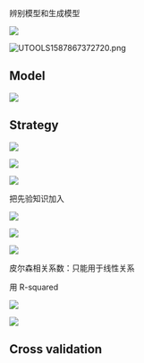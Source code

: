 

辨别模型和生成模型









![](https://mypictuchuang.oss-cn-shenzhen.aliyuncs.com/UTOOLS1587867245727.png)



![UTOOLS1587867372720.png](https://mypictuchuang.oss-cn-shenzhen.aliyuncs.com/UTOOLS1587867372720.png)



## Model



![](https://mypictuchuang.oss-cn-shenzhen.aliyuncs.com/UTOOLS1587867417222.png)

## Strategy

![](https://mypictuchuang.oss-cn-shenzhen.aliyuncs.com/UTOOLS1587867688419.png)





![](https://mypictuchuang.oss-cn-shenzhen.aliyuncs.com/UTOOLS1587867917749.png)

![](https://mypictuchuang.oss-cn-shenzhen.aliyuncs.com/UTOOLS1587868545478.png)

把先验知识加入





![](https://mypictuchuang.oss-cn-shenzhen.aliyuncs.com/UTOOLS1587869994763.png)



![](https://mypictuchuang.oss-cn-shenzhen.aliyuncs.com/UTOOLS1587870260064.png)





![](https://mypictuchuang.oss-cn-shenzhen.aliyuncs.com/UTOOLS1587870648546.png)

皮尔森相关系数：只能用于线性关系

用 R-squared

![](https://mypictuchuang.oss-cn-shenzhen.aliyuncs.com/UTOOLS1587871334009.png)



![](https://mypictuchuang.oss-cn-shenzhen.aliyuncs.com/UTOOLS1587871761741.png)

## Cross validation

